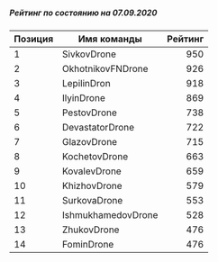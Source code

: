 ##### Рейтинг по состоянию на 07.09.2020

Позиция|Имя команды|Рейтинг
---|---|---:
1|SivkovDrone|950
2|OkhotnikovFNDrone|926
3|LepilinDron|918
4|IlyinDrone|869
5|PestovDrone|738
6|DevastatorDrone|722
7|GlazovDrone|715
8|KochetovDrone|663
9|KovalevDrone|659
10|KhizhovDrone|579
11|SurkovaDrone|553
12|IshmukhamedovDrone|528
13|ZhukovDrone|476
14|FominDrone|476
